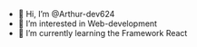 - 👋 Hi, I’m @Arthur-dev624
- 👀 I’m interested in Web-development
- 🌱 I’m currently learning the Framework React
